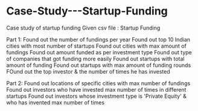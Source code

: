 # Case-Study---Startup-Funding
Case study of startup funding
Given csv file : Startup Funding

Part 1:
Found out the number of fundings per year
Found out top 10 Indian cities with most number of startups
Found out cities with max amount of fundings
Found out amount funded as per investment type
Found out type of companies that got funding more easily
Found out startups with total amount of funding
Found out startups with max amount of funding rounds
FOund out the top investor & the number of times he has invested

Part 2:
Found out locations of specific cities with max number of fundings
Found out investors who have invested max number of times in different startups
Found out investors whose investment type is 'Private Equity' & who has invented max number of times



